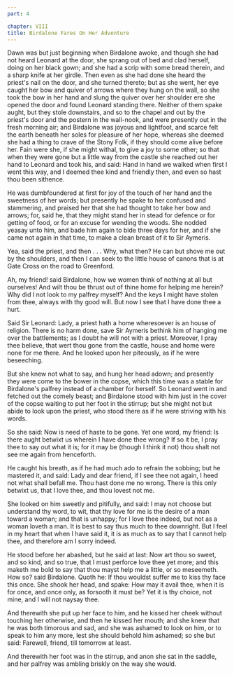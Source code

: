 ```yaml
---
part: 4

chapter: VIII
title: Birdalone Fares On Her Adventure
---
```


Dawn was but just beginning when Birdalone awoke, and though she had not heard Leonard at the door, she sprang out of bed and clad herself, doing on her black gown; and she had a scrip with some bread therein, and a sharp knife at her girdle. Then even as she had done she heard the priest's nail on the door, and she turned thereto; but as she went, her eye caught her bow and quiver of arrows where they hung on the wall, so she took the bow in her hand and slung the quiver over her shoulder ere she opened the door and found Leonard standing there. Neither of them spake aught, but they stole downstairs, and so to the chapel and out by the priest's door and the postern in the wall-nook, and were presently out in the fresh morning air; and Birdalone was joyous and lightfoot, and scarce felt the earth beneath her soles for pleasure of her hope, whereas she deemed she had a thing to crave of the Stony Folk, if they should come alive before her. Fain were she, if she might withal, to give a joy to some other; so that when they were gone but a little way from the castle she reached out her hand to Leonard and took his, and said: Hand in hand we walked when first I went this way, and I deemed thee kind and friendly then, and even so hast thou been sithence.

He was dumbfoundered at first for joy of the touch of her hand and the sweetness of her words; but presently he spake to her confused and stammering, and praised her that she had thought to take her bow and arrows; for, said he, that they might stand her in stead for defence or for getting of food, or for an excuse for wending the woods. She nodded yeasay unto him, and bade him again to bide three days for her, and if she came not again in that time, to make a clean breast of it to Sir Aymeris.

Yea, said the priest, and then . . . Why, what then? He can but shove me out by the shoulders, and then I can seek to the little house of canons that is at Gate Cross on the road to Greenford.

Ah, my friend! said Birdalone, how we women think of nothing at all but ourselves! And wilt thou be thrust out of thine home for helping me herein? Why did I not look to my palfrey myself? And the keys I might have stolen from thee, always with thy good will. But now I see that I have done thee a hurt.

Said Sir Leonard: Lady, a priest hath a home wheresoever is an house of religion. There is no harm done, save Sir Aymeris bethink him of hanging me over the battlements; as I doubt he will not with a priest. Moreover, I pray thee believe, that wert thou gone from the castle, house and home were none for me there. And he looked upon her piteously, as if he were beseeching.

But she knew not what to say, and hung her head adown; and presently they were come to the bower in the copse, which this time was a stable for Birdalone's palfrey instead of a chamber for herself. So Leonard went in and fetched out the comely beast; and Birdalone stood with him just in the cover of the copse waiting to put her foot in the stirrup; but she might not but abide to look upon the priest, who stood there as if he were striving with his words.

So she said: Now is need of haste to be gone. Yet one word, my friend: Is there aught betwixt us wherein I have done thee wrong? If so it be, I pray thee to say out what it is; for it may be (though I think it not) thou shalt not see me again from henceforth.

He caught his breath, as if he had much ado to refrain the sobbing; but he mastered it, and said: Lady and dear friend, if I see thee not again, I heed not what shall befall me. Thou hast done me no wrong. There is this only betwixt us, that I love thee, and thou lovest not me.

She looked on him sweetly and pitifully, and said: I may not choose but understand thy word, to wit, that thy love for me is the desire of a man toward a woman; and that is unhappy; for I love thee indeed, but not as a woman loveth a man. It is best to say thus much to thee downright. But I feel in my heart that when I have said it, it is as much as to say that I cannot help thee, and therefore am I sorry indeed.

He stood before her abashed, but he said at last: Now art thou so sweet, and so kind, and so true, that I must perforce love thee yet more; and this maketh me bold to say that thou mayst help me a little, or so meseemeth. How so? said Birdalone. Quoth he: If thou wouldst suffer me to kiss thy face this once. She shook her head, and spake: How may it avail thee, when it is for once, and once only, as forsooth it must be? Yet it is thy choice, not mine, and I will not naysay thee.

And therewith she put up her face to him, and he kissed her cheek without touching her otherwise, and then he kissed her mouth; and she knew that he was both timorous and sad, and she was ashamed to look on him, or to speak to him any more, lest she should behold him ashamed; so she but said: Farewell, friend, till tomorrow at least.

And therewith her foot was in the stirrup, and anon she sat in the saddle, and her palfrey was ambling briskly on the way she would.
